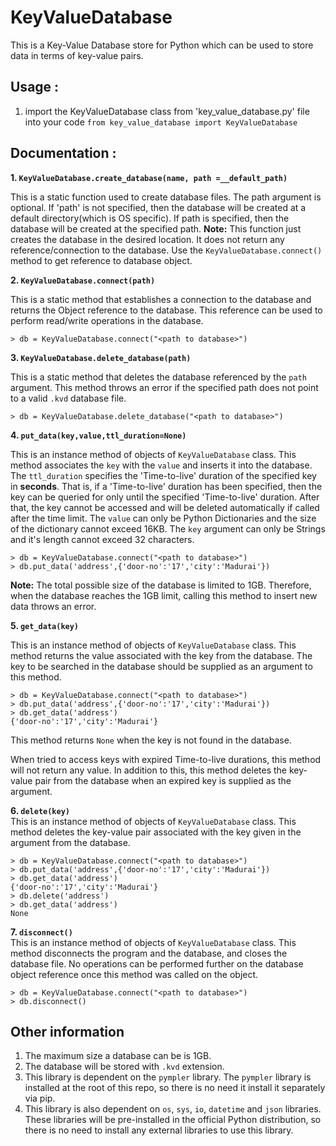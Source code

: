 ﻿# KeyValueDatabase
This is a Key-Value Database store for Python which can be used to store data in terms of key-value pairs.

## Usage :
1. import the KeyValueDatabase class from 'key_value_database.py' file into your code
    `from key_value_database import KeyValueDatabase`

## Documentation :
**1. `KeyValueDatabase.create_database(name, path =__default_path)`**

This is a static function used to create database files. The path argument is optional. If 'path' is not specified, then the database will be created at a default directory(which is OS specific). If path is specified, then the database will be created at the specified path.
**Note:** This function just creates the database in the desired location. It does not return any reference/connection to the database. Use the `KeyValueDatabase.connect()` method to get reference to database object.
	
**2. `KeyValueDatabase.connect(path)`** 

This is a static method that establishes a connection to the database and returns the Object reference to the database. This reference can be used to perform read/write operations in the database.

    > db = KeyValueDatabase.connect("<path to database>")

**3. `KeyValueDatabase.delete_database(path)`** 

This is a static method that deletes the database referenced by the `path` argument. This method throws an error if the specified path does not point to a valid `.kvd` database file.

    > db = KeyValueDatabase.delete_database("<path to database>")
    
**4. `put_data(key,value,ttl_duration=None)`**	

This is an instance method of objects of `KeyValueDatabase` class.  This method associates the `key` with the `value` and inserts it into the database. The `ttl_duration` specifies the 'Time-to-live' duration of the specified key in **seconds**. That is, if a 'Time-to-live' duration has been specified, then the key can be queried for only until the specified 'Time-to-live' duration. After that, the key cannot be accessed and will be deleted automatically if called after the time limit.
The `value` can only be Python Dictionaries and the size of the dictionary cannot exceed 16KB.
The `key` argument can only be Strings and it's length cannot exceed 32 characters.
  

    > db = KeyValueDatabase.connect("<path to database>")
    > db.put_data('address',{'door-no':'17','city':'Madurai'})

**Note:** The total possible size of the database is limited to 1GB. Therefore, when the database reaches the 1GB limit, calling this method to insert new data throws an error.

**5. `get_data(key)`**	

This is an instance method of objects of `KeyValueDatabase` class. This method returns the value associated with the key from the database. The key to be searched in the database should be supplied as an argument to this method.
```
> db = KeyValueDatabase.connect("<path to database>")
> db.put_data('address',{'door-no':'17','city':'Madurai'})
> db.get_data('address')
{'door-no':'17','city':'Madurai'}
```
This method returns `None` when the key is not found in the database.

When tried to access keys with expired Time-to-live durations, this method will not return any value. In addition to this, this method deletes the key-value pair from the database when an expired key is supplied as the argument.

**6. `delete(key)`**	
This is an instance method of objects of `KeyValueDatabase` class. This method deletes the key-value pair associated with the key given in the argument from the database. 
```
> db = KeyValueDatabase.connect("<path to database>")
> db.put_data('address',{'door-no':'17','city':'Madurai'})
> db.get_data('address')
{'door-no':'17','city':'Madurai'}
> db.delete('address')
> db.get_data('address')
None
```

**7. `disconnect()`**	
This is an instance method of objects of `KeyValueDatabase` class. This method disconnects the program and the database, and closes the database file. No operations can be performed further on the database object reference once this method was called on the object.
```
> db = KeyValueDatabase.connect("<path to database>")
> db.disconnect()
```

## Other information
1. The maximum size a database can be is 1GB.
2. The database will be stored with `.kvd` extension.
3. This library is dependent on the `pympler` library. The `pympler` library is installed at the root of this repo, so there is no need it install it separately via pip. 
4. This library is also dependent on `os`, `sys`, `io`, `datetime` and `json` libraries. These libraries will be pre-installed in the official Python distribution, so there is no need to install any external libraries to use this library.
